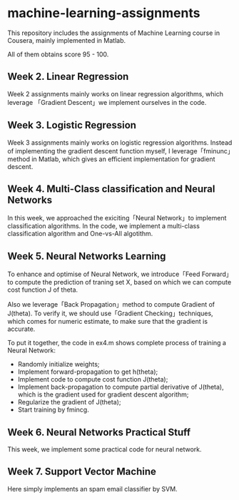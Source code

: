 # machine-learning-assignments

This repository includes the assignments of Machine Learning course in Cousera, mainly implemented in Matlab. 

All of them obtains score 95 - 100.

## Week 2. Linear Regression

Week 2 assignments mainly works on linear regression algorithms, which leverage 「Gradient Descent」we implement ourselves in the code.

## Week 3. Logistic Regression

Week 3 assignments mainly works on logistic regression algorithms. Instead of implementing the gradient descent function myself, I leverage「fminunc」method in Matlab, which gives an efficient implementation for gradient descent.

## Week 4. Multi-Class classification and Neural Networks

In this week, we approached the exiciting「Neural Network」to implement classification algorithms. In the code, we implement a multi-class classification  algorithm and One-vs-All algotithm.

## Week 5. Neural Networks Learning

To enhance and optimise of Neural Network, we introduce「Feed Forward」to compute the prediction of traning set X, based on which we can compute cost function J of  theta.

Also we leverage「Back Propagation」method to compute Gradient of J(theta). To verify it, we should use「Gradient Checking」techniques, which comes for numeric estimate, to make sure that the gradient is accurate.

To put it together, the code in ex4.m shows complete process of training a Neural Network:

- Randomly initialize weights;
- Implement forward-propagation to get h(theta);
- Implement code to compute cost function J(theta);
- Implement back-propagation to compute partial derivative of J(theta), which is the gradient used for gradient descent algorithm;
- Regularize the gradient of J(theta);
- Start training by fmincg.

## Week 6. Neural Networks Practical Stuff

This week, we implement some practical code for neural network.

## Week 7. Support Vector Machine

Here simply implements an spam email classifier by SVM.
